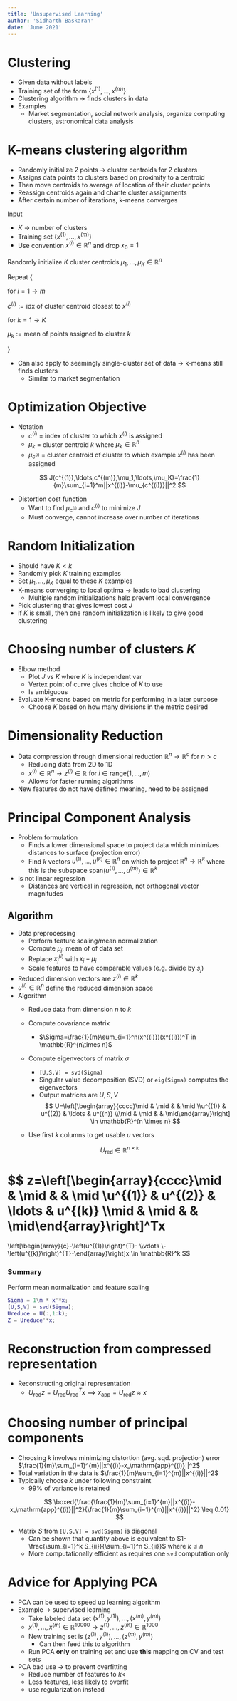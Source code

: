```yaml
---
title: 'Unsupervised Learning'
author: 'Sidharth Baskaran'
date: 'June 2021'
---
```


# Clustering

* Given data without labels
* Training set of the form $\{x^{(1)},\ldots,x^{(m)}\}$
* Clustering algorithm $\rightarrow$ finds clusters in data
* Examples
  * Market segmentation, social network analysis, organize computing clusters, astronomical data analysis

# K-means clustering algorithm

* Randomly initialize 2 points $\rightarrow$ cluster centroids for 2 clusters
* Assigns data points to clusters based on proximity to a centroid
* Then move centroids to average of location of their cluster points
* Reassign centroids again and chante cluster assignments
* After certain number of iterations, k-means converges

Input

* $K$ $\rightarrow$ number of clusters
* Training set $\{x^{(1)},\ldots,x^{(m)}\}$
* Use convention $x^{(i)}\in \mathbb{R}^n$ and drop $x_0=1$

Randomly initialize $K$ cluster centroids $\mu_1,\ldots,\mu_K\in \mathbb{R}^n$

Repeat {

  for $i=1\rightarrow m$

  $c^{(i)}:=\text{idx of cluster centroid closest to }x^{(i)}$

  for $k=1\rightarrow K$

  $\mu_k:=\text{mean of points assigned to cluster }k$

}

* Can also apply to seemingly single-cluster set of data $\rightarrow$ k-means still finds clusters
  * Similar to market segmentation

# Optimization Objective

* Notation
  * $c^{(i)}$ = index of cluster to which $x^{(i)}$ is assigned
  * $\mu_k$ = cluster centroid $k$ where $\mu_k\in \mathbb{R}^n$
  * $\mu_{c^{(i)}}$ = cluster centroid of cluster to which example $x^{(i)}$ has been assigned
  
$$
J(c^{(1)},\ldots,c^{(m)},\mu_1,\ldots,\mu_K)=\frac{1}{m}\sum_{i=1}^m||x^{(i)}-\mu_{c^{(i)}}||^2
$$

* Distortion cost function
  * Want to find $\mu_{c^{(i)}}$ and $c^{(i)}$ to minimize $J$
  * Must converge, cannot increase over number of iterations

# Random Initialization

* Should have $K<k$
* Randomly pick $K$ training examples
* Set $\mu_1,\ldots,\mu_K$ equal to these $K$ examples
* K-means converging to local optima $\rightarrow$ leads to bad clustering
  * Multiple random initializations help prevent local convergence
* Pick clustering that gives lowest cost $J$
* if $K$ is small, then one random initialization is likely to give good clustering

# Choosing number of clusters $K$

* Elbow method
  * Plot $J$ vs $K$ where $K$ is independent var
  * Vertex point of curve gives choice of $K$ to use
  * Is ambiguous
* Evaluate K-means based on metric for performing in a later purpose
  * Choose $K$ based on how many divisions in the metric desired

# Dimensionality Reduction

* Data compression through dimensional reduction $\mathbb{R}^n\to \mathbb{R}^c$ for $n>c$
  * Reducing data from 2D to 1D
  * $x^{(i)}\in\mathbb{R}^n \rightarrow z^{(i)}\in \mathbb{R}$ for $i\in \mathrm{range}(1,\ldots,m)$
  * Allows for faster running algorithms
* New features do not have defined meaning, need to be assigned

# Principal Component Analysis

* Problem formulation
  * Finds a lower dimensional space to project data which minimizes distances to surface (projection error)
  * Find $k$ vectors $u^{(1)},\ldots,u^{(k)}\in \mathbb{R}^n$ on which to project $\mathbb{R}^n\to \mathbb{R}^{k}$ where this is the subspace $\text{span}(u^{(1)},\ldots,u^{(m)})\in \mathbb{R}^k$
* Is not linear regression
  * Distances are vertical in regression, not orthogonal vector magnitudes

## Algorithm

* Data preprocessing
  * Perform feature scaling/mean normalization
  * Compute $\mu_j$, mean of of data set
  * Replace $x_j^{(i)}$ with $x_j-\mu_j$
  * Scale features to have comparable values (e.g. divide by $s_j$)
* Reduced dimension vectors are $z^{(i)}\in \mathbb{R}^k$
* $u^{(i)}\in \mathbb{R}^n$ define the reduced dimension space
* Algorithm
  * Reduce data from dimension $n$ to $k$
  * Compute covariance matrix
    * $\Sigma=\frac{1}{m}\sum_{i=1}^n(x^{(i)})(x^{(i)})^T in \mathbb{R}^{n\times n}$
  * Compute eigenvectors of matrix $\sigma$
    * `[U,S,V] = svd(Sigma)`
    * Singular value decomposition (SVD) or `eig(Sigma)` computes the eigenvectors
    * Output matrices are $U,S,V$
  $$
  U=\left[\begin{array}{cccc}\mid & \mid & & \mid \\u^{(1)} & u^{(2)} & \ldots & u^{(n)} \\\mid & \mid & & \mid\end{array}\right] \in \mathbb{R}^{n \times n}
  $$

  * Use first $k$ columns to get usable $u$ vectors
  
$$
U_\mathrm{red}\in \mathbb{R}^{n\times k}
$$

$$
z=\left[\begin{array}{cccc}\mid & \mid & & \mid \\u^{(1)} & u^{(2)} & \ldots & u^{(k)} \\\mid & \mid & & \mid\end{array}\right]^Tx
=
\left[\begin{array}{c}-\left(u^{(1)}\right)^{T}- \\\vdots \\-\left(u^{(k)}\right)^{T}-\end{array}\right]x \in \mathbb{R}^k
$$

### Summary

Perform mean normalization and feature scaling

``` matlab
Sigma = 1\m * x'*x;
[U,S,V] = svd(Sigma);
Ureduce = U(:,1:k);
Z = Ureduce'*x;
```

# Reconstruction from compressed representation

* Reconstructing original representation
  * $U_\mathrm{red}z=U_\mathrm{red}U_\mathrm{red}^Tx\implies x_\mathrm{app}=U_\mathrm{red}z\approx x$

# Choosing number of principal components

* Choosing $k$ involves minimizing distortion (avg. sqd. projection) error $\frac{1}{m}\sum_{i=1}^{m}||x^{(i)}-x_\mathrm{app}^{(i)}||^2$
* Total variation in the data is $\frac{1}{m}\sum_{i=1}^{m}||x^{(i)}||^2$
* Typically choose $k$ under following constraint
  * 99% of variance is retained

$$
\boxed{\frac{\frac{1}{m}\sum_{i=1}^{m}||x^{(i)}-x_\mathrm{app}^{(i)}||^2}{\frac{1}{m}\sum_{i=1}^{m}||x^{(i)}||^2} \leq 0.01}
$$

* Matrix $S$ from `[U,S,V] = svd(Sigma)` is diagonal
  * Can be shown that quantity above is equivalent to $1-\frac{\sum_{i=1}^k S_{ii}}{\sum_{i=1}^n S_{ii}}$ where $k\leq n$
  * More computationally efficient as requires one `svd` computation only

# Advice for Applying PCA

* PCA can be used to speed up learning algorithm
* Example $\rightarrow$ supervised learning
  * Take labeled data set $(x^{(1)},y^{(1)}),\ldots,(x^{(m)},y^{(m)})$
  * $x^{(1)},\ldots,x^{(m)}\in\mathbb{R}^{10000}\to z^{(1)},\ldots,z^{(m)}\in\mathbb{R}^{1000}$
  * New training set is $(z^{(1)},y^{(1)}),\ldots,(z^{(m)},y^{(m)})$
    * Can then feed this to algorithm
  * Run PCA **only** on training set and use **this** mapping on CV and test sets
* PCA bad use $\rightarrow$ to prevent overfitting
  * Reduce number of features to $k<$
  * Less features, less likely to overfit
  * use regularization instead